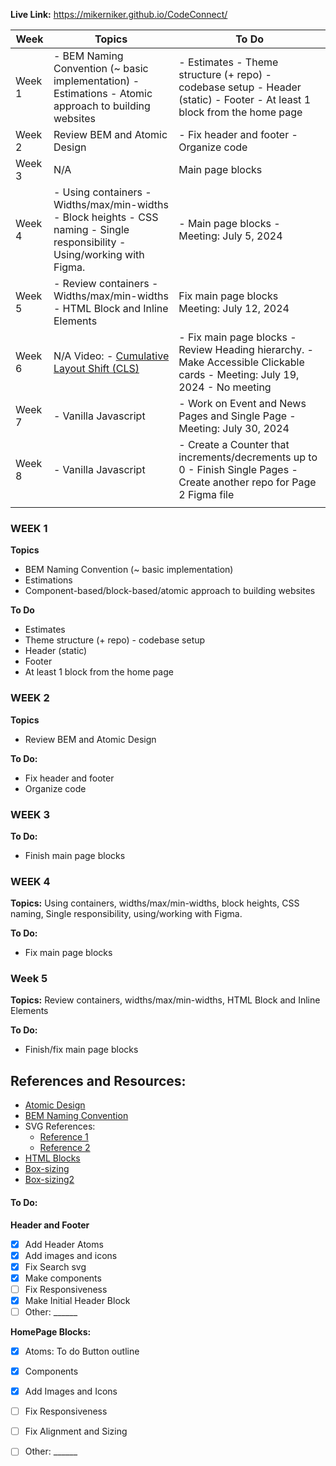 **Live Link:**
https://mikerniker.github.io/CodeConnect/


| **Week** | **Topics**                                                                                                                  | **To Do**                                                                                                                  |
|----------|-----------------------------------------------------------------------------------------------------------------------------|----------------------------------------------------------------------------------------------------------------------------|
| Week 1   |  - BEM Naming Convention (~ basic implementation)  - Estimations  - Atomic approach to building websites                    | - Estimates - Theme structure (+ repo) - codebase setup - Header (static) - Footer - At least 1 block from the home page   |
| Week 2   | Review BEM and Atomic Design                                                                                                | - Fix header and footer - Organize code                                                                                    |
| Week 3   | N/A                                                                                                                         | Main page blocks                                                                                                           |
| Week 4   | - Using containers - Widths/max/min-widths - Block heights - CSS naming - Single responsibility - Using/working with Figma. | - Main page blocks - Meeting: July 5, 2024                                                                                 |
| Week 5   | - Review containers - Widths/max/min-widths - HTML Block and Inline Elements                                                | Fix main page blocks Meeting: July 12, 2024                                                                                |
| Week 6   | N/A Video: - [Cumulative Layout Shift (CLS)](https://web.dev/articles/cls)                                                  | - Fix main page blocks - Review Heading hierarchy. - Make Accessible Clickable cards - Meeting: July 19, 2024 - No meeting |
| Week 7   | - Vanilla Javascript                                                                                                        | - Work on Event and News Pages and Single Page - Meeting: July 30, 2024                                                    |
| Week 8   | - Vanilla Javascript                                                                                                        | - Create a Counter that increments/decrements up to 0  - Finish Single Pages - Create another repo for Page 2 Figma file   |
|          |                                                                                                                             |                                                                                                                            |



### WEEK 1
**Topics**
- BEM Naming Convention (~ basic implementation)
- Estimations
- Component-based/block-based/atomic approach to building websites

**To Do**
- Estimates 
- Theme structure (+ repo) -  codebase setup
- Header (static)
- Footer
- At least 1 block from the home page

### WEEK 2
**Topics**
- Review BEM and Atomic Design

**To Do:**
- Fix header and footer
- Organize code

### WEEK 3

**To Do:**
- Finish main page blocks

### WEEK 4
**Topics:** Using containers, widths/max/min-widths, block heights, CSS naming, Single responsibility, using/working with Figma.

**To Do:**
- Fix main page blocks

### Week 5
**Topics:** Review containers, widths/max/min-widths, HTML Block and Inline Elements

**To Do:**
- Finish/fix main page blocks

## References and Resources:
- [Atomic Design](https://atomicdesign.bradfrost.com/chapter-2/)
- [BEM Naming Convention](https://getbem.com/naming/)
- SVG References: 
  - [Reference 1](https://stackoverflow.com/questions/18580389/svg-transparent-background-web)
  - [Reference 2](https://stackoverflow.com/questions/24933430/img-src-svg-changing-the-styles-with-css)
- [HTML Blocks](https://www.w3schools.com/html/html_blocks.asp)
- [Box-sizing](https://codepen.io/pableoh/pen/oNrXxOK)
- [Box-sizing2](https://www.w3schools.com/cssref/css3_pr_box-sizing.php)

#### To Do:
**Header and Footer**
- [x] Add Header Atoms
- [x] Add images and icons
- [x] Fix Search svg
- [x] Make components
- [ ] Fix Responsiveness
- [x] Make Initial Header Block 
- [ ] Other: ______

**HomePage Blocks:**
- [x] Atoms: To do Button outline
- [x] Components 
- [x] Add Images and Icons
- [ ] Fix Responsiveness
- [ ] Fix Alignment and Sizing
- [ ] Other: ______



